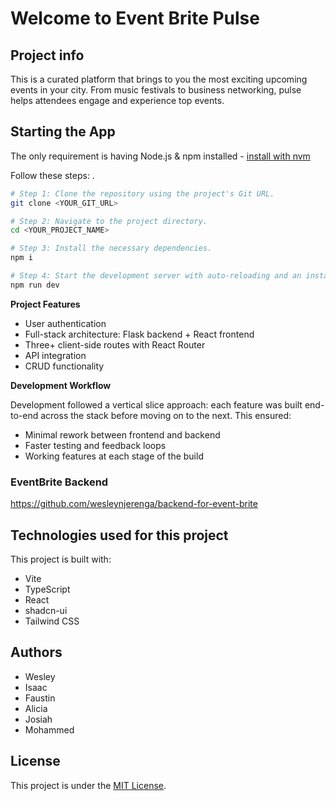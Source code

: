 # Welcome to Event Brite Pulse

## Project info
This is a curated platform that brings to you the most exciting upcoming events in your city. From music festivals to business networking, pulse helps attendees engage and experience top events.

## Starting the App
The only requirement is having Node.js & npm installed - [install with nvm](https://github.com/nvm-sh/nvm#installing-and-updating)

Follow these steps:
.
```sh
# Step 1: Clone the repository using the project's Git URL.
git clone <YOUR_GIT_URL>

# Step 2: Navigate to the project directory.
cd <YOUR_PROJECT_NAME>

# Step 3: Install the necessary dependencies.
npm i

# Step 4: Start the development server with auto-reloading and an instant preview.
npm run dev
```

**Project Features**

- User authentication
- Full-stack architecture: Flask backend + React frontend
- Three+ client-side routes with React Router
- API integration
- CRUD functionality

**Development Workflow**

Development followed a vertical slice approach: each feature was built end-to-end across the stack before moving on to the next. This ensured:

- Minimal rework between frontend and backend
- Faster testing and feedback loops
- Working features at each stage of the build

### EventBrite Backend
https://github.com/wesleynjerenga/backend-for-event-brite

## Technologies used for this project
This project is built with:

- Vite
- TypeScript
- React
- shadcn-ui
- Tailwind CSS

## Authors
- Wesley
- Isaac
- Faustin
- Alicia
- Josiah
- Mohammed

## License
This project is under the [MIT License](LICENSE).